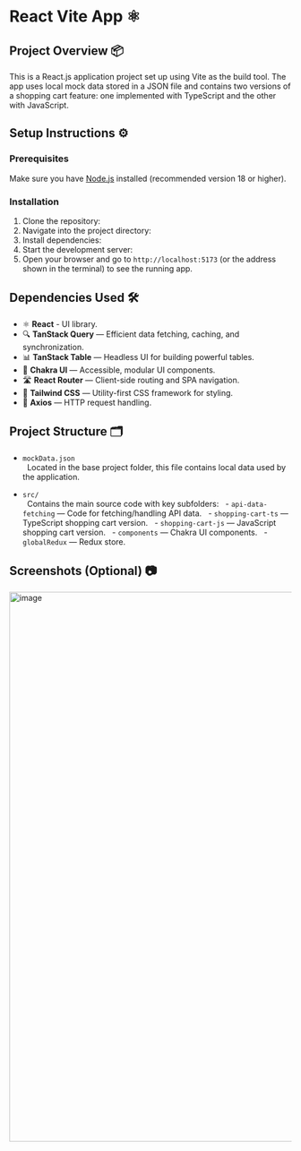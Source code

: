 # React Vite App ⚛️

## Project Overview 📦

This is a React.js application project set up using Vite as the build tool. The app uses local mock data stored in a JSON file and contains two versions of a shopping cart feature: one implemented with TypeScript and the other with JavaScript.

## Setup Instructions ⚙️

### Prerequisites

Make sure you have [Node.js](https://nodejs.org/) installed (recommended version 18 or higher).

### Installation

1. Clone the repository:
2. Navigate into the project directory:
3. Install dependencies:
4. Start the development server:
5. Open your browser and go to `http://localhost:5173` (or the address shown in the terminal) to see the running app.

## Dependencies Used 🛠️

- ⚛️ **React** - UI library.
- 🔍 **TanStack Query** — Efficient data fetching, caching, and synchronization.
- 📊 **TanStack Table** — Headless UI for building powerful tables.
- 🎨 **Chakra UI** — Accessible, modular UI components.
- 🛣️ **React Router** — Client-side routing and SPA navigation.
- 🎨 **Tailwind CSS** — Utility-first CSS framework for styling.
- 📡 **Axios** — HTTP request handling.

## Project Structure 🗂️

- `mockData.json`  
    Located in the base project folder, this file contains local data used by the application.

- `src/`  
    Contains the main source code with key subfolders:
    - `api-data-fetching` — Code for fetching/handling API data.
    - `shopping-cart-ts` — TypeScript shopping cart version.
    - `shopping-cart-js` — JavaScript shopping cart version.
    - `components` — Chakra UI components.
    - `globalRedux` — Redux store.

## Screenshots (Optional) 📷

<img width="1900" height="982" alt="image" src="https://github.com/user-attachments/assets/4edc4fb1-c14d-49bf-80a8-8e6fbbdc4b12" />

